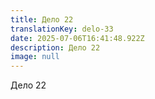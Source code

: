 ```yaml
---
title: Дело 22
translationKey: delo-33
date: 2025-07-06T16:41:48.922Z
description: Дело 22
image: null
---
```

Дело 22